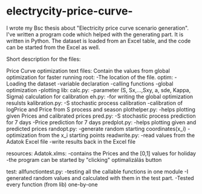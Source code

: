 # electrycity-price-curve-
 I wrote my Bsc thesis about "Electricity price curve scenario generation". I've written a program code which helped with the generating part. It is written in Python. The dataset is loaded from an Excel table, and the code can be started from the Excel as well.
 
Short description for the files:

Price Curve optimization
	text files: Contain the values from global optimization for faster running
	root:
	-The location of the file.
	optim:
	-Loading the dataset 
	-variable declaration
	-calling functions
	-global optimization
	-plotting
lib:
	calc.py:
	-parameter (S, Sx,...,Sxy, a, sde, Kappa, Sigma) calculation for calibration
	eh.py:
	-for writing the global optimization resulsts 
	kalibration.py:
	-S stochastic process calibration
	-calibration of logPrice and Price from S process and season 
	plothelper.py:
	-helps plotting given Prices and calibrated prices 
	pred.py:
	-S stochastic process prediction for 7 days
	-Price prediction for 7 days
	predplot.py:
	-helps plotting given and predicted prices 
	randopt.py:
	-generate random starting coordinates(x_i) 
	-optimization from the x_i starting points
	readwrite.py:
	-read values from the Adatok Excel file
	-write results back in the Excel file

resources:
	Adatok.xlms:
	-contains the Prices and the [0,1] values for holiday
	-the program can be started by "clicking" optimalizálás button

test:
	allfunctiontest.py:
	-testing all the callable functions in one module
-I generated random values and calculated with them in the test part.
-Tested every function (from lib) one-by-one
